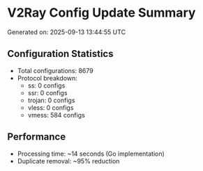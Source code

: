 # V2Ray Config Update Summary
Generated on: 2025-09-13 13:44:55 UTC

## Configuration Statistics
- Total configurations: 8679
- Protocol breakdown:
  - ss: 0 configs
  - ssr: 0 configs
  - trojan: 0 configs
  - vless: 0 configs
  - vmess: 584 configs

## Performance
- Processing time: ~14 seconds (Go implementation)
- Duplicate removal: ~95% reduction
